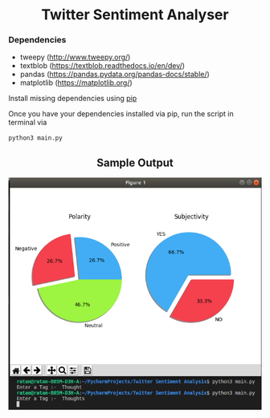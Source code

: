 <H1 align = "center"><b>Twitter Sentiment Analyser</b></H1>


<h3>Dependencies</h3>

* tweepy (http://www.tweepy.org/)
* textblob (https://textblob.readthedocs.io/en/dev/)
* pandas (https://pandas.pydata.org/pandas-docs/stable/)
* matplotlib (https://matplotlib.org/)

  
Install missing dependencies using [pip](https://pip.pypa.io/en/stable/installing/)

Once you have your dependencies installed via pip, run the script in terminal via

```
python3 main.py
```

<H2 align = "center"><b>Sample Output</b></H2>
<img src="https://github.com/ratansingh98/Twitter-Sentiment-Analyser/blob/master/Screenshot/Screenshot%20from%202018-05-25%2001-42-59.png" align="middle"></img>
